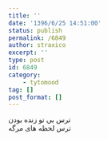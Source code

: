 ```yaml
---
title: ''
date: '1396/6/25 14:51:00'
status: publish
permalink: /6849
author: straxico
excerpt: ''
type: post
id: 6849
category:
    - tytomood
tag: []
post_format: []
---
```

‏ترس بي تو زنده بودن  
ترس لحظه های مرگه